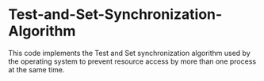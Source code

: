 # Test-and-Set-Synchronization-Algorithm
This code implements the Test and Set synchronization algorithm used by the operating system to prevent resource access by more than one process at the same time.
